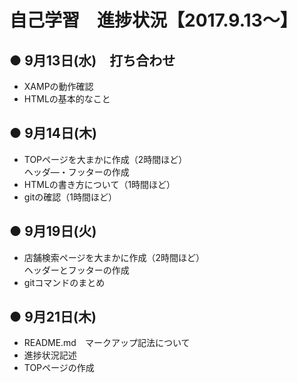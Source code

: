 
# 自己学習　進捗状況【2017.9.13～】

## ● 9月13日(水)　打ち合わせ
* XAMPの動作確認  
* HTMLの基本的なこと

## ● 9月14日(木)
* TOPページを大まかに作成（2時間ほど）  
ヘッダ―・フッターの作成
* HTMLの書き方について（1時間ほど）
* gitの確認（1時間ほど）

## ● 9月19日(火)
* 店舗検索ページを大まかに作成（2時間ほど）  
ヘッダーとフッターの作成
* gitコマンドのまとめ

## ● 9月21日(木)
* README.md　マークアップ記法について
* 進捗状況記述
* TOPページの作成
